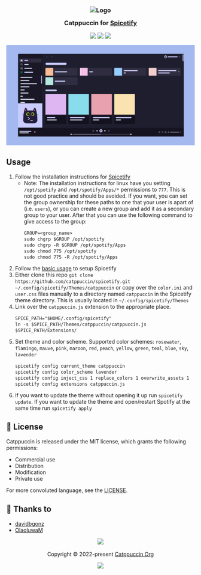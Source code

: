 <h3 align="center">
	<img src="https://raw.githubusercontent.com/catppuccin/catppuccin/main/assets/logos/exports/1544x1544_circle.png" width="100" alt="Logo"/><br/>
	<img src="https://raw.githubusercontent.com/catppuccin/catppuccin/main/assets/misc/transparent.png" height="30" width="0px"/>
	Catppuccin for <a href="https://github.com/spicetify/spicetify-cli">Spicetify</a>
	<img src="https://raw.githubusercontent.com/catppuccin/catppuccin/main/assets/misc/transparent.png" height="30" width="0px"/>
</h3>

<p align="center">
    <a href="https://github.com/davidbgonz/spicetify/stargazers"><img src="https://img.shields.io/github/stars/davidbgonz/spicetify?colorA=363a4f&colorB=b7bdf8&style=for-the-badge&logo=starship style=for-the-badge"></a>
    <a href="https://github.com/davidbgonz/spicetify/issues"><img src="https://img.shields.io/github/issues/davidbgonz/spicetify?colorA=363a4f&colorB=f5a97f&style=for-the-badge"></a>
    <a href="https://github.com/davidbgonz/spicetify/contributors"><img src="https://img.shields.io/github/contributors/davidbgonz/spicetify?colorA=363a4f&colorB=a6da95&style=for-the-badge"></a>
</p>

![Spicetify Theme Preview](assets/preview.png)

## Usage

1. Follow the installation instructions for [Spicetify](https://spicetify.app/docs/getting-started)
   * Note: The installation instructions for linux have you setting `/opt/spotify` and `/opt/spotify/Apps/*` permissions to `777`. This is not good practice and should be avoided. If you want, you can set the group ownership for these paths to one that your user is apart of (i.e. `users`), or you can create a new group and add it as a secondary group to your user. After that you can use the following command to give access to the group:
      ```
      GROUP=<group_name>
      sudo chgrp $GROUP /opt/spotify
      sudo chgrp -R $GROUP /opt/spotify/Apps
      sudo chmod 775 /opt/spotify
      sudo chmod 775 -R /opt/spotify/Apps
      ```
2. Follow the [basic usage](https://spicetify.app/docs/getting-started#basic-usage) to setup Spicetify
3. Either clone this repo `git clone https://github.com/catppuccin/spicetify.git ~/.config/spicetify/Themes/catppuccin` or copy over the `color.ini` and `user.css` files manually to a directory named `catppuccin` in the Spicetify theme directory. This is usually located in `~/.config/spicetify/Themes`
4. Link over the `catppuccin.js` extension to the appropriate place.
   ```
   SPICE_PATH="$HOME/.config/spicetify"
   ln -s $SPICE_PATH/Themes/catppuccin/catppuccin.js $SPICE_PATH/Extensions/
   ```
4. Set theme and color scheme. Supported color schemes: `rosewater`, `flamingo`, `mauve`, `pink`, `maroon`, `red`, `peach`, `yellow`, `green`, `teal`, `blue`, `sky`, `lavender`
   ```
   spicetify config current_theme catppuccin
   spicetify config color_scheme lavender
   spicetify config inject_css 1 replace_colors 1 overwrite_assets 1
   spicetify config extensions catppuccin.js
   ```
5. If you want to update the theme without opening it up run `spicetify update`. If you want to update the theme and open/restart Spotify at the same time run `spicetify apply`

## 📜 License

Catppuccin is released under the MIT license, which grants the following permissions:

-   Commercial use
-   Distribution
-   Modification
-   Private use

For more convoluted language, see the [LICENSE](https://github.com/catppuccin/catppuccin/blob/main/LICENSE).

## 💝 Thanks to

- [davidbgonz](https://github.com/davidbgonz)
- [OlaoluwaM](https://github.com/OlaoluwaM)

<p align="center"><img src="https://raw.githubusercontent.com/catppuccin/catppuccin/main/assets/footers/gray0_ctp_on_line.svg?sanitize=true" /></p>
<p align="center">Copyright &copy; 2022-present <a href="https://github.com/catppuccin" target="_blank">Catppuccin Org</a>
<p align="center"><a href="https://github.com/catppuccin/catppuccin/blob/main/LICENSE"><img src="https://img.shields.io/static/v1.svg?style=for-the-badge&label=License&message=MIT&logoColor=d9e0ee&colorA=302d41&colorB=b7bdf8"/></a></p>
